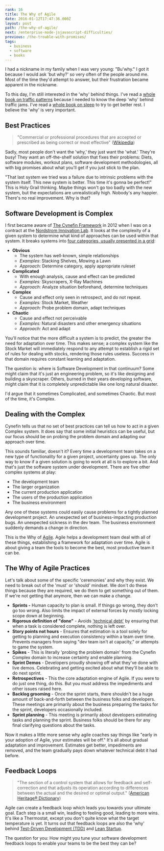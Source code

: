 ```yaml
---
rank: 16
title: The Why of Agile
date: 2016-01-12T17:47:36.000Z
layout: post
path: /the-why-of-agile/
next: /enterprise-node-jsjavascript-difficulties/
previous: /the-trouble-with-promises/
tags:
  - business
  - software
  - books
---
```


I had a nickname in my family when I was very young: "Bu'why." I got it because I would ask 'but why?' so very often of the people around me. Most of the time they'd attempt to answer, but their frustration became apparent in the nickname.

To this day, I'm still interested in the 'why' behind things. I've read a [whole book on traffic patterns](http://www.amazon.com/gp/product/B001BAGWQE/ref=dp-kindle-redirect?ie=UTF8&btkr=1) because I needed to know the deep 'why' behind traffic jams. I've read a [whole book on sleep](http://www.amazon.com/gp/product/B008XOG2N4?redirect=true&ref_=kinw_myk_ro_title) to try to get better rest. I believe the 'why' is very important.

<div class='fold'></div>

## Best Practices

> "Commercial or professional procedures that are accepted or prescribed as being correct or most effective" ([Wikipedia](https://en.wikipedia.org/wiki/Best_practice))

Sadly, most people don't want the 'why,' they just want the 'what.' They're busy! They want an off-the-shelf solution that fixes their problems: Diets, software modules, workout plans, software development methodologies, all with big promises about what you'll get if you just stick to the plan.

"That last system we tried was a failure due to intrinsic problems with the system itself. This new system is better. This time it's gonna be perfect!" This is Holy Grail thinking. Maybe things won't go too badly with the new system, but the expectations are unrealistically high. Nobody's any happier. There's no real improvement. Why is that?

## Software Development is Complex

I first became aware of [The Cynefin Framework](https://en.wikipedia.org/wiki/Cynefin_Framework) in 2012 when I was on a contract at the [Nordstrom Innovation Lab](http://www.startuplessonslearned.com/2011/10/case-study-nordstrom-innovation-lab.html). It looks at the complexity of a given system to determine what kind of approaches can be used within that system. It breaks systems into [four categories, usually presented in a grid](https://commons.wikimedia.org/wiki/File:Cynefin_as_of_1st_June_2014.png):

* **Obvious**
  * The system has well-known, simple relationships
  * *Examples*: Stacking Shelves, Mowing a Lawn
  * *Approach*: Determine category, apply appropriate ruleset
* **Complicated**
  * With enough analysis, cause and effect can be predicted
  * *Examples:* Skyscrapers, X-Ray Machines
  * *Approach*: Analyze situation beforehand, determine techniques
* **Complex**
  * Cause and effect only seen in retrospect, and do not repeat.
  * *Examples:* Stock Market, Weather
  * *Approach:* Probe problem domain, adapt techniques
* **Chaotic**
  * Cause and effect not perceivable
  * *Examples:* Natural disasters and other emergency situations
  * *Approach:* Act and adapt

You'll notice that the more difficult a system is to predict, the greater the need for adaptation over time. This makes sense; a complex system like the Stock Market will immediately respond to any attempt to establish a rigid set of rules for dealing with stocks, rendering those rules useless. Success in that domain requires constant learning and adaptation.

The question is: where is Software Development in that continuum? Some might claim that it's just an engineering problem, so it's like designing and building a skyscraper. Others, burned in their years developing software, might claim that it is completely unpredictable like one long natural disaster.

I'd argue that it sometimes Complicated, and sometimes Chaotic. But most of the time, it's Complex.

## Dealing with the Complex

Cynefin tells us that no set of best practices can tell us how to act in a given Complex system. It does say that some initial heuristics can be useful, but our focus should be on probing the problem domain and adapting our approach over time.

This sounds familiar, doesn't it? Every time a development team takes on a new type of functionality for a given project, uncertainty goes up. The only way to know if a given solution is going to work at all is to explore a bit. And that's just the software system under development. There are five other complex systems at play:

* The development team
* The larger organization
* The current production application
* The users of the production application
* The business environment

Any one of these systems could easily cause problems for a tightly planned development project. An unexpected set of business-impacting production bugs. An unexpected sickness in the dev team. The business environment suddenly demands a change in direction.

This is the Why of [Agile](http://agilemethodology.org/). Agile helps a development team deal with all of these things, establishing a framework for adaptation over time. Agile is about giving a team the tools to become the best, most productive team it can be.

## The Why of Agile Practices

Let's talk about some of the specific 'ceremonies' and why they exist. We need to break out of the 'must' or 'should' mindset. We don't do these things because they are required, we do them to get something out of them. If we're not getting that anymore, then we can make a change.

* **Sprints -** Human capacity to plan is small. If things go wrong, they don't go too wrong. Also limits the impact of external forces by mostly locking scope down at beginning.
* **Rigorous definition of "done"** - Avoids ['technical debt'](https://en.wikipedia.org/wiki/Technical_debt) by ensuring that when a task is considered complete, nothing is left over.
* **Story points not hours** - Ensures that estimation is a tool solely for getting to planning and execution consistency within a team over time. Prevents managers from saying "dev team isn't at capacity," or attempts to game the system.
* **Spikes** - This is literally 'probing the problem domain' from the Cynefin Complex domain to increase certainty and enable planning.
* **Sprint Demos** - Developers proudly showing off what they've done with live demos. Celebrating and getting excited about what they'll be able to do next sprint.
* **Retrospectives** - This the core adaptation engine of Agile. If you were to do just one thing, do this. But you must address the impediments and other issues raised here.
* **Backlog grooming** - Once the sprint starts, there shouldn't be a huge amount of back-and-forth between the business folks and developers. These meetings are primarily about the business preparing the tasks for the sprint, developers occasionally included.
* **Sprint planning** - This meeting is primarily about developers estimating tasks and planning the sprint. Business folks should be there for any final clarifying questions about the tasks.

Now it makes a little more sense why agile coaches say things like "early in your adoption of Agile, your estimates will be off." It's all about gradual adaptation and improvement. Estimates get better, impediments are removed, and the team gradually pays down whatever technical debt it had before.

## Feedback Loops

> "The section of a control system that allows for feedback and self-correction and that adjusts its operation according to differences between the actual and the desired or optimal output." ([American Heritage® Dictionary](http://www.thefreedictionary.com/feedback+loop))

Agile can create a feedback loop which leads you towards your ultimate goal. Each step is a small win, leading to feeling good, leading to more wins. It's like a Thermostat, except you don't quite know what the target temperature is yet. It turns out that feedback loops are also the 'why' behind [Test-Driven Development (TDD)](https://en.wikipedia.org/wiki/Test-driven_development) and [Lean Startup](http://theleanstartup.com/).

The question for you: How might you tune your software development feedback loops to enable your teams to be the best they can be?
